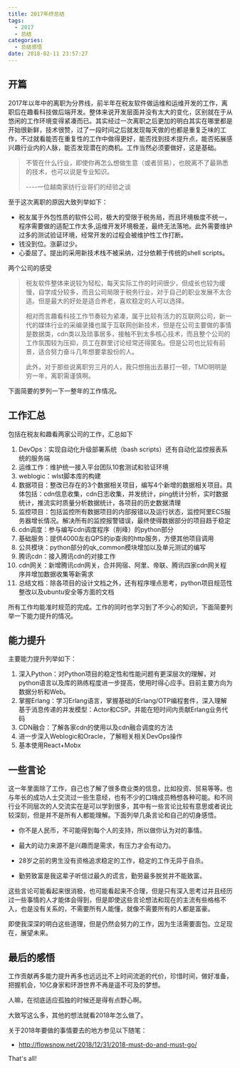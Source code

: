 ```yaml
---
title: 2017年终总结
tags:
  - 2017
  - 总结
categories:
  - 总结感悟
date: 2018-02-11 23:57:27
---
```


## 开篇

2017年以年中的离职为分界线，前半年在税友软件做运维和运维开发的工作，离职后在趣看科技做后端开发。整体来说开发层面并没有太大的变化，区别就在于从悠闲的工作环境变得紧凑而已。其实经过一次离职之后更加的明白其实在哪里都是开始很新鲜，技术很赞，过了一段时间之后就发现每天做的也都是重复乏味的工作，不过就看能否在重复性的工作中做得更好，能否找到技术提升点，能否拓展感兴趣行业内的人脉，能否发现潜在的商机。工作当然必须要做好，这是基础。

> 不管在什么行业，即使你再怎么想做生意（或者贸易），也脱离不了最熟悉的技术，也可以说是专业知识。
>
> ----一位越南家纺行业哥们的经验之谈

<!--more-->

至于这次离职的原因大致列举如下：

- 税友属于外包性质的软件公司，极大的受限于税务局，而且环境极度不统一，程序需要做的适配工作太多,运维开发环境极差，最终无法落地。此外需要维护过多的测试验证环境，经常开发的过程会被维护性工作打断。
- 钱没到位。涨薪过少。
- 心委屈了。提出的采用新技术栈不被采纳，过分依赖于传统的shell scripts。



两个公司的感受

> 税友软件整体来说较为轻松，每天实际工作的时间很少，但成长也较为缓慢，自学成分较多，而且公司局限于税务行业，对于自己的职业发展不太合适。但是最大的好处是适合养老，喜欢稳定的人可以选择。
>
> 相对而言趣看科技工作节奏较为紧凑，属于比较有活力的互联网公司，新一代的媒体行业的采编录播也属于互联网创新技术，但是在公司主要做的事情是数据类，cdn类以及琐事居多，接触不到太多核心技术，而且整个公司的工作氛围较为压抑，员工在群里讨论经常还得匿名。但是公司也比较有前景，适合努力奋斗几年想要拿股份的人。
>
> 此外，对于那些说离职穷三月的人，我只想拖出去暴打一顿，TMD明明是穷一年，离职需谨慎啊。

下面简要的罗列一下一整年的工作情况。

## 工作汇总

包括在税友和趣看两家公司的工作，汇总如下

1. DevOps：实现自动化升级部署系统（bash scripts）还有自动化监控报表系统的服务端
2. 运维工作：维护统一接入平台团队10套测试和验证环境
3. weblogic：wlst脚本库的构建
4. 数据项目：整改已存在的3个数据相关项目，编写4个新增的数据相关项目。具体包括：cdn信息收集，cdn日志收集，并发统计，ping统计分析，实时数据统计，推流实时质量分析数据统计，各项目的历史数据清理
5. 监控项目：包括监控所有数据项目的内部报错以及运行状态，监控阿里ECS服务器增长情况。解决所有的监控报警错误，最终使得数据部分的项目趋于稳定
6. cdn调度：参与编写cdn调度程序（削峰）的python部分
7. 基础服务：提供4000左右QPS的ip查询的http服务，方便其他项目调用
8. 公共模块：python部分的qk_common模块增加以及单元测试的编写
9. 腾讯cdn：接入腾讯cdn的对接工作
10. cdn网关：新增腾讯cdn网关，合并网宿、阿里、帝联、腾讯四家cdn网关程序并增加数据收集等新需求
11. 总结文档：除各项目的设计文档之外，还有程序埋点思考，python项目规范性整改以及ubuntu安全等方面的文档

所有工作均能准时规范的完成。工作的同时也学习到了不少心的知识，下面简要列举一下能力提升的情况。

## 能力提升

主要能力提升列举如下：

1. 深入Python：对Python项目的稳定性和性能问题有更深层次的理解，对python语言以及库的熟练程度进一步提高，使用时得心应手。目前主要方向为数据分析和Web。
2. 掌握Erlang：学习Erlang语言，掌握基础的Erlang/OTP编程套件，深入理解基于消息传递的并发模型：Actor和CSP。并能在短时间内贡献Erlang业务代码
3. CDN融合：了解各家cdn的使用以及cdn融合调度的方法
4. 进一步深入Weblogic和Oracle，了解相关相关DevOps操作
5. 基本使用React+Mobx



## 一些言论

这一年里面除了工作，自己也了解了很多商业类的信息，比如投资、贸易等等。也与年长的成功人士交流过一些生意经，也有不少的口嗨成员畅想各种可能。和不同行业不同层次的人交流实在是可以学到很多，其中有一些言论比较有意思或者说比较深刻，但是并不是所有人都能理解。下面列举几条言论和自己的切身感悟。

- 你不是人民币，不可能得到每个人的支持，所以做你认为对的事情。
- 最大的动力来源不是兴趣而是需求，有压力才会有动力。


- 28岁之前的男生没有资格追求稳定的工作，稳定的工作无异于自杀。
- 勤劳致富是我这辈子听信过最久的谎言，勤劳最多脱贫并不能致富。

这些言论可能看起来很消极，也可能看起来不合理，但是只有深入思考过并且经历过一些事情的人才能体会得到，但是即使这些言论想法和现在的主流有些格格不入，也是没有关系的，不需要所有人能懂，就像不需要所有的人都是富豪。

即使我深深的明白这些道理，但是仍然会努力的工作，因为生活需要面包。立足现在，展望未来。

## 最后的感悟

工作贡献再多能力提升再多也远远比不上时间流逝的代价，珍惜时间，做好准备，把握机会，10亿身家和环游世界不再是遥不可及的梦想。

人嘛，在彻底适应孤独的时候还是得有点野心啊。

大致写这么多，其他的想法就看2018年怎么做了。

关于2018年要做的事情要去的地方参见以下随笔：

- http://flowsnow.net/2018/12/31/2018-must-do-and-must-go/


That's all!
